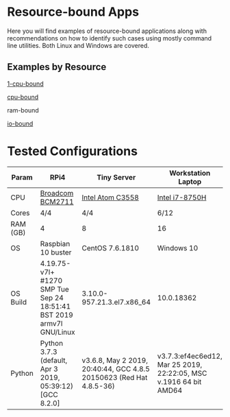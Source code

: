 # Resource-bound Apps

Here you will find examples of resource-bound applications along with
recommendations on how to identify such cases using mostly command line
utilities.  Both Linux and Windows are covered.

## Examples by Resource

[1-cpu-bound](./1CPU)

[cpu-bound](./CPUs)

ram-bound

[io-bound](./IO)

# Tested Configurations

| Param | RPi4 | Tiny Server | Workstation Laptop |
|-------|------|-------------|--------------------|
| CPU | [Broadcom BCM2711](https://www.raspberrypi.org/products/raspberry-pi-4-model-b/specifications/) | [Intel Atom C3558](https://ark.intel.com/content/www/us/en/ark/products/97937/intel-atom-processor-c3558-8m-cache-up-to-2-20-ghz.html) | [Intel i7-8750H](https://ark.intel.com/content/www/us/en/ark/products/134906/intel-core-i7-8750h-processor-9m-cache-up-to-4-10-ghz.html) |
| Cores | 4/4 | 4/4   | 6/12    |
| RAM (GB)  | 4 | 8 | 16  |
| OS    | Raspbian 10 buster | CentOS 7.6.1810 | Windows 10 |
| OS Build | 4.19.75-v7l+ #1270 SMP Tue Sep 24 18:51:41 BST 2019 armv7l GNU/Linux | 3.10.0-957.21.3.el7.x86_64 | 10.0.18362 |
| Python | Python 3.7.3 (default, Apr  3 2019, 05:39:12)  [GCC 8.2.0] | v3.6.8, May  2 2019, 20:40:44, GCC 4.8.5 20150623 (Red Hat 4.8.5-36)  | v3.7.3:ef4ec6ed12, Mar 25 2019, 22:22:05, MSC v.1916 64 bit AMD64 |
